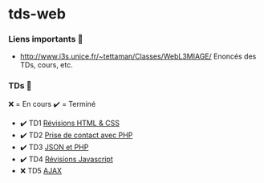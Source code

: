 # tds-web

### Liens importants :link:

- http://www.i3s.unice.fr/~tettaman/Classes/WebL3MIAGE/ Enoncés des TDs, cours, etc.

### TDs :memo:

:x: = En cours
:heavy_check_mark: = Terminé

- :heavy_check_mark: TD1 [Révisions HTML & CSS](http://www.i3s.unice.fr/~tettaman/Classes/WebL3MIAGE/TP1.html)
- :heavy_check_mark: TD2 [Prise de contact avec PHP](http://www.i3s.unice.fr/~tettaman/Classes/WebL3MIAGE/TP2.html)
- :heavy_check_mark: TD3 [JSON et PHP](http://www.i3s.unice.fr/~tettaman/Classes/WebL3MIAGE/TP3.html)
- :heavy_check_mark: TD4 [Révisions Javascript](http://www.i3s.unice.fr/~tettaman/Classes/WebL3MIAGE/TP4.html)
- :x: TD5 [AJAX](http://www.i3s.unice.fr/~tettaman/Classes/WebL3MIAGE/TP5.html)

